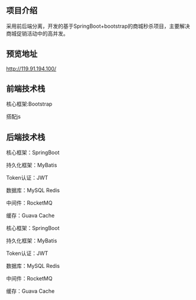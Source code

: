 项目介绍
-

采用前后端分离，开发的基于SpringBoot+bootstrap的商城秒杀项目，主要解决商城促销活动中的高并发。

预览地址
-

http://119.91.194.100/

前端技术栈
-

核心框架:Bootstrap

搭配js

后端技术栈
-

核心框架：SpringBoot

持久化框架：MyBatis

Token认证：JWT

数据库：MySQL Redis

中间件：RocketMQ

缓存：Guava Cache

核心框架：SpringBoot

持久化框架：MyBatis

Token认证：JWT

数据库：MySQL Redis

中间件：RocketMQ

缓存：Guava Cache
